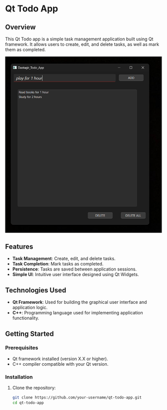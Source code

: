 # Qt Todo App

## Overview

This Qt Todo app is a simple task management application built using Qt framework. It allows users to create, edit, and delete tasks, as well as mark them as completed.

![App Screenshot](qt_todo/qt_todo.png)

## Features

- **Task Management**: Create, edit, and delete tasks.
- **Task Completion**: Mark tasks as completed.
- **Persistence**: Tasks are saved between application sessions.
- **Simple UI**: Intuitive user interface designed using Qt Widgets.

## Technologies Used

- **Qt Framework**: Used for building the graphical user interface and application logic.
- **C++**: Programming language used for implementing application functionality.

## Getting Started

### Prerequisites

- Qt framework installed (version X.X or higher).
- C++ compiler compatible with your Qt version.

### Installation

1. Clone the repository:

   ```bash
   git clone https://github.com/your-username/qt-todo-app.git
   cd qt-todo-app
